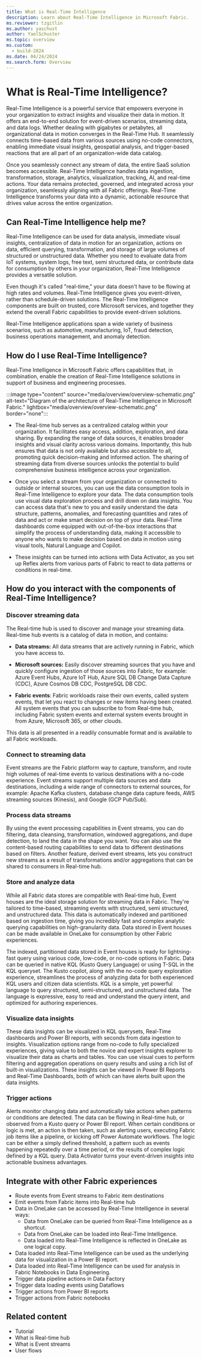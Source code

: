 ```yaml
---
title: What is Real-Time Intelligence
description: Learn about Real-Time Intelligence in Microsoft Fabric.
ms.reviewer: tzgitlin
ms.author: yaschust
author: YaelSchuster
ms.topic: overview
ms.custom:
  - build-2024
ms.date: 04/24/2024
ms.search.form: Overview
---
```

# What is Real-Time Intelligence?

Real-Time Intelligence is a powerful service that empowers everyone in
your organization to extract insights and visualize their data in
motion. It offers an end-to-end solution for event-driven scenarios,
streaming data, and data logs. Whether dealing with gigabytes or
petabytes, all organizational data in motion converges in the Real-Time
Hub. It seamlessly connects time-based data from various sources using
no-code connectors, enabling immediate visual insights, geospatial
analysis, and trigger-based reactions that are all part of an
organization-wide data catalog.

Once you seamlessly connect any stream of data, the entire SaaS solution
becomes accessible. Real-Time Intelligence handles data ingestion,
transformation, storage, analytics, visualization, tracking, AI, and
real-time actions. Your data remains protected, governed, and integrated
across your organization, seamlessly aligning with all Fabric offerings.
Real-Time Intelligence transforms your data into a dynamic, actionable
resource that drives value across the entire organization.

## Can Real-Time Intelligence help me?

Real-Time Intelligence can be used for data analysis, immediate visual
insights, centralization of data in motion for an organization, actions
on data, efficient querying, transformation, and storage of large
volumes of structured or unstructured data. Whether you need to evaluate
data from IoT systems, system logs, free text, semi structured data, or
contribute data for consumption by others in your organization,
Real-Time Intelligence provides a versatile solution.

Even though it's called "real-time," your data doesn't have to be
flowing at high rates and volumes. Real-Time Intelligence gives you
event-driven, rather than schedule-driven solutions. The Real-Time
Intelligence components are built on trusted, core Microsoft services,
and together they extend the overall Fabric capabilities to provide
event-driven solutions.

Real-Time Intelligence applications span a wide variety of business
scenarios, such as automotive, manufacturing, IoT, fraud detection,
business operations management, and anomaly detection.

## How do I use Real-Time Intelligence?

Real-Time Intelligence in Microsoft Fabric offers capabilities that, in
combination, enable the creation of Real-Time Intelligence solutions in
support of business and engineering processes.

:::image type="content" source="media/overview/overview-schematic.png" alt-text="Diagram of the architecture of Real-Time Intelligence in Microsoft Fabric." lightbox="media/overview/overview-schematic.png" border="none":::

-   The Real-time hub serves as a centralized catalog within your organization. It facilitates easy access, addition, exploration, and data sharing. By expanding the range of data sources, it enables broader insights and visual clarity across various domains. Importantly, this hub ensures that data is not only available but also accessible to all, promoting quick decision-making and informed action. The sharing of streaming data from diverse sources unlocks the potential to build comprehensive business intelligence across your organization.

-   Once you select a stream from your organization or connected to
    outside or internal sources, you can use the data consumption tools
    in Real-Time Intelligence to explore your data. The data consumption
    tools use visual data exploration process and drill down on data
    insights. You can access data that's new to you and easily
    understand the data structure, patterns, anomalies, and forecasting
    quantities and rates of data and act or make smart decision on top
    of your data. Real-Time dashboards come equipped with out-of-the-box
    interactions that simplify the process of understanding data, making
    it accessible to anyone who wants to make decision based on data in
    motion using visual tools, Natural Language and Copilot.

-   These insights can be turned into actions with Data Activator, as
    you set up Reflex alerts from various parts of Fabric to react to
    data patterns or conditions in real-time.

##  How do you interact with the components of Real-Time Intelligence?

### Discover streaming data

The Real-time hub is used to discover and manage your streaming data.
Real-time hub events is a catalog of data in motion, and contains:

-   **Data streams:** All data streams that are actively running in
    Fabric, which you have access to.

-   **Microsoft sources:** Easily discover streaming sources that you
    have and quickly configure ingestion of those sources into Fabric,
    for example: Azure Event Hubs, Azure IoT Hub, Azure SQL DB Change
    Data Capture (CDC), Azure Cosmos DB CDC, PostgreSQL DB CDC.

-   **Fabric events**: Fabric workloads raise their own events, called
    system events, that let you react to changes or new items having
    been created. All system events that you can subscribe to from
    Real-time hub, including Fabric system events and external
    system events brought in from Azure, Microsoft 365, or other clouds.

This data is all presented in a readily consumable format and is
available to all Fabric workloads.

### Connect to streaming data

Event streams are the Fabric platform way to capture, transform, and
route high volumes of real-time events to various destinations with a
no-code experience. Event streams support multiple data sources and data
destinations, including a wide range of connectors to external sources,
for example: Apache Kafka clusters, database change data capture feeds,
AWS streaming sources (Kinesis), and Google (GCP Pub/Sub).

### Process data streams

By using the event processing capabilities in Event streams, you can do
filtering, data cleansing, transformation, windowed aggregations, and
dupe detection, to land the data in the shape you want. You can also use
the content-based routing capabilities to send data to different
destinations based on filters. Another feature, derived event streams,
lets you construct new streams as a result of transformations and/or
aggregations that can be shared to consumers in Real-time hub.

### Store and analyze data

While all Fabric data stores are compatible with Real-time hub, Event
houses are the ideal storage solution for streaming data in Fabric. They're tailored to time-based, streaming events with
structured, semi structured, and unstructured data. This data is
automatically indexed and partitioned based on ingestion time, giving
you incredibly fast and complex analytic querying capabilities on
high-granularity data. Data stored in Event houses can be made available
in OneLake for consumption by other Fabric experiences.

The indexed, partitioned data stored in Event houses is ready for
lightning-fast query using various code, low-code, or no-code
options in Fabric. Data can be queried in native KQL (Kusto Query
Language) or using T-SQL in the KQL queryset. The Kusto copilot, along
with the no-code query exploration experience, streamlines the process
of analyzing data for both experienced KQL users and citizen data
scientists. KQL is a simple, yet powerful language to query structured,
semi-structured, and unstructured data. The language is expressive, easy
to read and understand the query intent, and optimized for authoring
experiences.

### Visualize data insights

These data insights can be visualized in KQL querysets, Real-Time
dashboards and Power BI reports, with seconds from data ingestion to
insights. Visualization options range from no-code to fully specialized
experiences, giving value to both the novice and expert insights
explorer to visualize their data as charts and tables. You can use
visual cues to perform filtering and aggregation operations on query
results and using a rich list of built-in visualizations. These insights
can be viewed in Power BI Reports and Real-Time Dashboards, both of
which can have alerts built upon the data insights.

### Trigger actions

Alerts monitor changing data and automatically take actions when
patterns or conditions are detected. The data can be flowing in
Real-time hub, or observed from a Kusto query or Power BI report. When
certain conditions or logic is met, an action is then taken, such as
alerting users, executing Fabric job items like a pipeline, or kicking
off Power Automate workflows. The logic can be either a simply defined
threshold, a pattern such as events happening repeatedly over a time
period, or the results of complex logic defined by a KQL query. Data
Activator turns your event-driven insights into actionable business
advantages.

## Integrate with other Fabric experiences 

-   Route events from Event streams to Fabric item destinations
-   Emit events from Fabric items into Real-time hub
-   Data in OneLake can be accessed by Real-Time Intelligence in several
    ways:
    -   Data from OneLake can be queried from Real-Time Intelligence as
        a shortcut.
    -   Data from OneLake can be loaded into Real-Time Intelligence.
    -   Data loaded into Real-Time Intelligence is reflected in OneLake
        as one logical copy.
-   Data loaded into Real-Time Intelligence can be used as the
    underlying data for visualization in a Power BI report.
-   Data loaded into Real-Time Intelligence can be used for analysis in
    Fabric Notebooks in Data Engineering.
-   Trigger data pipeline actions in Data Factory
-   Trigger data loading events using Dataflows
-   Trigger actions from Power BI reports
-   Trigger actions from Fabric notebooks

##  Related content

-   Tutorial
-   What is Real-time hub
-   What is Event streams
-   User flows
